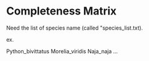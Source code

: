 # Completeness Matrix

Need the list of species name (called "species_list.txt). 

ex. 

Python_bivittatus
Morelia_viridis
Naja_naja
...








